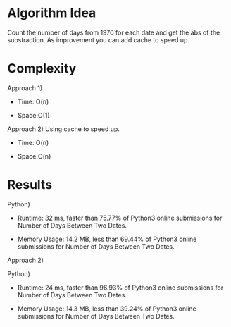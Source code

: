 # Algorithm Idea

Count the number of days from 1970 for each date and get the abs of the substraction. As improvement you can add cache to speed up.

# Complexity

Approach 1)

- Time: O(n)

- Space:O(1)

Approach 2) Using cache to speed up.

- Time: O(n)

- Space:O(n)

# Results

Python)

- Runtime: 32 ms, faster than 75.77% of Python3 online submissions for Number of Days Between Two Dates.

- Memory Usage: 14.2 MB, less than 69.44% of Python3 online submissions for Number of Days Between Two Dates.

Approach 2)

Python)

- Runtime: 24 ms, faster than 96.93% of Python3 online submissions for Number of Days Between Two Dates.

- Memory Usage: 14.3 MB, less than 39.24% of Python3 online submissions for Number of Days Between Two Dates.
